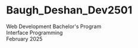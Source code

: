 # Baugh_Deshan_Dev2501
Web Development Bachelor's Program <br>
Interface Programming <br>
February 2025 <br>
